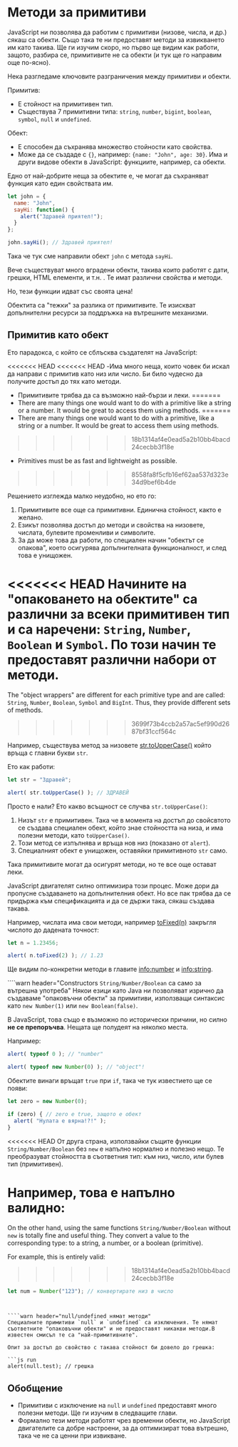 # Методи за примитиви

JavaScript ни позволява да работим с примитиви (низове, числа, и др.) сякаш са обекти. Също така те ни предоставят методи за извикването им като такива. Ще ги изучим скоро, но първо ще видим как работи, защото, разбира се, примитивите не са обекти (и тук ще го направим още по-ясно).

Нека разгледаме ключовите разграничения между примитиви и обекти.

Примитив:

- Е стойност на примитивен тип.
- Съществува 7 примитивни типа: `string`, `number`, `bigint`, `boolean`, `symbol`, `null` и `undefined`.

Обект:

- Е способен да съхранява множество стойности като свойства.
- Може да се създаде с `{}`, например: `{name: "John", age: 30}`. Има и други видове обекти в JavaScript: функциите, например, са обекти.

Едно от най-добрите неща за обектите е, че могат да съхраняват функция като един свойствата им.

```js run
let john = {
  name: "John",
  sayHi: function() {
    alert("Здравей приятел!");
  }
};

john.sayHi(); // Здравей приятел!
```

Така че тук сме направили обект `john` с метода `sayHi`.

Вече съществуват много вградени обекти, такива които работят с дати, грешки, HTML елементи, и т.н. . Те имат различни свойства и методи.

Но, тези функции идват със своята цена!

Обектита са "тежки" за разлика от примитивите. Те изискват допълнителни ресурси за поддръжка на вътрешните механизми.

## Примитив като обект

Ето парадокса, с който се сблъсква създателят на JavaScript:

<<<<<<< HEAD
<<<<<<< HEAD
-Има много неща, които човек би искал да направи с примитив като низ или число. Би било чудесно да получите достъп до тях като методи.
- Примитивите трябва да са възможно най-бързи и леки.
=======
- There are many things one would want to do with a primitive like a string or a number. It would be great to access them using methods.
=======
- There are many things one would want to do with a primitive, like a string or a number. It would be great to access them using methods.
>>>>>>> 18b1314af4e0ead5a2b10bb4bacd24cecbb3f18e
- Primitives must be as fast and lightweight as possible.
>>>>>>> 8558fa8f5cfb16ef62aa537d323e34d9bef6b4de

Решението изглежда малко неудобно, но ето го:

1. Примитивите все още са примитивни. Единична стойност, както е желано.
2. Езикът позволява достъп до методи и свойства на низовете, числата, булевите променливи и символите.
3. За да може това да работи, по специален начин "обектът се опакова", което осигурява допълнителната функционалност, и след това е унищожен.

<<<<<<< HEAD
Начините на "опаковането на обектите" са различни за всеки примитивен тип и са наречени: `String`, `Number`, `Boolean` и `Symbol`. По този начин те предоставят различни набори от методи.
=======
The "object wrappers" are different for each primitive type and are called: `String`, `Number`, `Boolean`, `Symbol` and `BigInt`. Thus, they provide different sets of methods.
>>>>>>> 3699f73b4ccb2a57ac5ef990d2687bf31ccf564c

Например, съществува метод за низовете [str.toUpperCase()](https://developer.mozilla.org/en/docs/Web/JavaScript/Reference/Global_Objects/String/toUpperCase) който връща с главни букви `str`.

Ето как работи:

```js run
let str = "Здравей";

alert( str.toUpperCase() ); // ЗДРАВЕЙ
```

Просто е нали? Ето какво всъщност се случва `str.toUpperCase()`:

1. Низът `str` е примитивен. Така че в момента на достъп до свойсвтото се създава специален обект, който знае стойността на низа, и има полезни методи, като `toUpperCase()`.
2. Този метод се изпълнява и връща нов низ (показано от `alert`).
3. Специалният обект е унищожен, оставяйки примитивното `str` само.

Така примитивите могат да осигурят методи, но те все още остават леки.

JavaScript двигателят силно оптимизира този процес. Може дори да пропусне създаването на допълнителния обект. Но все пак трябва да се придържа към спецификацията и да се държи така, сякаш създава такава.

Например, числата има свои методи, например [toFixed(n)](https://developer.mozilla.org/en-US/docs/Web/JavaScript/Reference/Global_Objects/Number/toFixed) закръгля числото до дадената точност:

```js run
let n = 1.23456;

alert( n.toFixed(2) ); // 1.23
```

Ще видим по-конкретни методи в главите <info:number> и <info:string>.


````warn header="Constructors `String/Number/Boolean` са само за вътрешна употреба"
Някои езици като Java ни позволяват изрично да създаваме "опаковъчни обекти" за примитиви, използващи синтаксис като `new Number(1)` или `new Boolean(false)`.

В JavaScript, това също е възможно по исторически причини, но силно **не се препоръчва**. Нещата ще полудеят на няколко места.

Например:

```js run
alert( typeof 0 ); // "number"

alert( typeof new Number(0) ); // "object"!
```

Обектите винаги връщат `true` при `if`, така че тук известието ще се появи:

```js run
let zero = new Number(0);

if (zero) { // zero е true, защото е обект
  alert( "Нулата е вярна!?!" );
}
```

<<<<<<< HEAD
От друга страна, използвайки същите функции `String/Number/Boolean` без `new` е напълно нормално и полезно нещо. Те преобразуват стойността в съответния тип: към низ, число, или булев тип (примитивен).

Например, това е напълно валидно:
=======
On the other hand, using the same functions `String/Number/Boolean` without `new` is totally fine and useful thing. They convert a value to the corresponding type: to a string, a number, or a boolean (primitive).

For example, this is entirely valid:

>>>>>>> 18b1314af4e0ead5a2b10bb4bacd24cecbb3f18e
```js
let num = Number("123"); // конвертирате низ в число
```
````


````warn header="null/undefined нямат методи"
Специалните примитиви `null` и `undefined` са изключения. Те нямат съответните "опаковъчни обекти" и не предоставят никакви методи.В известен смисъл те са "най-примитивните".

Опит за достъп до свойство с такава стойност би довело до грешка:

```js run
alert(null.test); // грешка
````

## Обобщение

- Примитиви с изключение на `null` и `undefined` предоставят много полезни методи. Ще ги изучим в следващите глави.
- Формално тези методи работят чрез временни обекти, но JavaScript двигателите са добре настроени, за да оптимизират това вътрешно, така че не са ценни при извикване.
